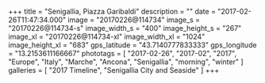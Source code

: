 +++
title = "Senigallia, Piazza Garibaldi"
description = ""
date = "2017-02-26T11:47:34.000"
image = "20170226@114734"
image_s = "20170226@114734-s"
image_width_s = "400"
image_height_s = "267"
image_xl = "20170226@114734-xl"
image_width_xl = "1024"
image_height_xl = "683"
gps_latitude = "43.7140777833333"
gps_longitude = "13.2153611166667"
phototags = [ "2017-02-26", "2017-02", "2017", "Europe", "Italy", "Marche", "Ancona", "Senigallia", "morning", "winter" ]
galleries = [ "2017 Timeline", "Senigallia City and Seaside" ]
+++
